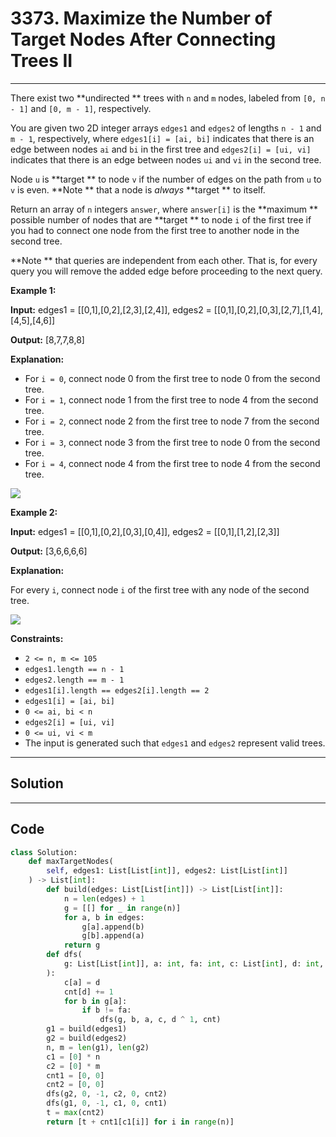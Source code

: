 # 3373. Maximize the Number of Target Nodes After Connecting Trees II

---

There exist two **undirected ** trees with `n` and `m` nodes, labeled from `[0, n - 1]` and `[0, m - 1]`, respectively.

You are given two 2D integer arrays `edges1` and `edges2` of lengths `n - 1` and `m - 1`, respectively, where `edges1[i] = [ai, bi]` indicates that there is an edge between nodes `ai` and `bi` in the first tree and `edges2[i] = [ui, vi]` indicates that there is an edge between nodes `ui` and `vi` in the second tree.

Node `u` is **target ** to node `v` if the number of edges on the path from `u` to `v` is even. **Note ** that a node is _always_ **target ** to itself.

Return an array of `n` integers `answer`, where `answer[i]` is the **maximum ** possible number of nodes that are **target ** to node `i` of the first tree if you had to connect one node from the first tree to another node in the second tree.

**Note ** that queries are independent from each other. That is, for every query you will remove the added edge before proceeding to the next query.

 

**Example 1:**

**Input:** edges1 = [[0,1],[0,2],[2,3],[2,4]], edges2 = [[0,1],[0,2],[0,3],[2,7],[1,4],[4,5],[4,6]]

**Output:** [8,7,7,8,8]

**Explanation:**

  * For `i = 0`, connect node 0 from the first tree to node 0 from the second tree.
  * For `i = 1`, connect node 1 from the first tree to node 4 from the second tree.
  * For `i = 2`, connect node 2 from the first tree to node 7 from the second tree.
  * For `i = 3`, connect node 3 from the first tree to node 0 from the second tree.
  * For `i = 4`, connect node 4 from the first tree to node 4 from the second tree.

![](https://assets.leetcode.com/uploads/2024/09/24/3982-1.png)

**Example 2:**

**Input:** edges1 = [[0,1],[0,2],[0,3],[0,4]], edges2 = [[0,1],[1,2],[2,3]]

**Output:** [3,6,6,6,6]

**Explanation:**

For every `i`, connect node `i` of the first tree with any node of the second tree.

![](https://assets.leetcode.com/uploads/2024/09/24/3928-2.png)

 

**Constraints:**

  * `2 <= n, m <= 105`
  * `edges1.length == n - 1`
  * `edges2.length == m - 1`
  * `edges1[i].length == edges2[i].length == 2`
  * `edges1[i] = [ai, bi]`
  * `0 <= ai, bi < n`
  * `edges2[i] = [ui, vi]`
  * `0 <= ui, vi < m`
  * The input is generated such that `edges1` and `edges2` represent valid trees.

---

## Solution



---

## Code
```python
class Solution:
    def maxTargetNodes(
        self, edges1: List[List[int]], edges2: List[List[int]]
    ) -> List[int]:
        def build(edges: List[List[int]]) -> List[List[int]]:
            n = len(edges) + 1
            g = [[] for _ in range(n)]
            for a, b in edges:
                g[a].append(b)
                g[b].append(a)
            return g
        def dfs(
            g: List[List[int]], a: int, fa: int, c: List[int], d: int, cnt: List[int]
        ):
            c[a] = d
            cnt[d] += 1
            for b in g[a]:
                if b != fa:
                    dfs(g, b, a, c, d ^ 1, cnt)
        g1 = build(edges1)
        g2 = build(edges2)
        n, m = len(g1), len(g2)
        c1 = [0] * n
        c2 = [0] * m
        cnt1 = [0, 0]
        cnt2 = [0, 0]
        dfs(g2, 0, -1, c2, 0, cnt2)
        dfs(g1, 0, -1, c1, 0, cnt1)
        t = max(cnt2)
        return [t + cnt1[c1[i]] for i in range(n)]
```